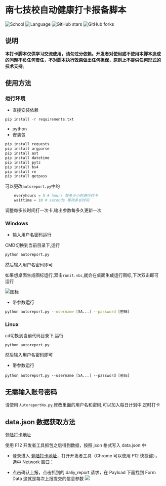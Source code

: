 # 南七技校自动健康打卡报备脚本

![School](https://img.shields.io/badge/School-URC-blue.svg)
![Language](https://img.shields.io/badge/language-Python3-yellow.svg)
![GitHub stars](https://img.shields.io/github/stars/RongkangXiong/AutoReport)
![GitHub forks](https://img.shields.io/github/forks/RongkangXiong/AutoReport)


## 说明

**本打卡脚本仅供学习交流使用，请勿过分依赖。开发者对使用或不使用本脚本造成的问题不负任何责任，不对脚本执行效果做出任何担保，原则上不提供任何形式的技术支持。**



## 使用方法
### 运行环境

- 直接安装依赖

```python
pip install -r requirements.txt
```

- python
- 安装包

```python
pip install requests
pip install argparse
pip install ast
pip install datetime
pip install pytz
pip install bs4
pip install re
pip install getpass
```

可以更改`autoreport.py`中的

```python
    everyhours = 5 # hours 每多少小时进行打卡
    waittime = 10 # seconds 等待多长时间
```
调整每多长时间打一次卡,输出参数每多久更新一次

### Windows

- 输入用户名密码运行

CMD切换到当前目录下,运行

```cmd
python autoreport.py
```

然后输入用户名密码即可

如果想桌面生成图标运行,双击`runit.vbs`,就会在桌面生成运行图标,下次双击即可运行

![图标](./img/health.ico)

- 带参数运行

```cmd
python autoreport.py --username [SA...] --password [密码]
```

### Linux

cd切换到当前代码目录下,运行
```shell
python autoreport.py
```
然后输入用户名密码即可

- 带参数运行

```shell
python autoreport.py --username [SA...] --password [密码]
```

## 无需输入账号密码

请使用 `AutoreportNo.py`,修改里面的用户名和密码,可以加入每日计划中,定时打卡


## data.json 数据获取方法

[登陆打卡地址](https://weixine.ustc.edu.cn/2020/home)

使用 F12 开发者工具抓包之后得到数据，按照 json 格式写入 data.json 中

- 登录进入 [登陆打卡地址](https://weixine.ustc.edu.cn/2020/home)，打开开发者工具（Chrome 可以使用 F12 快捷键），选中 Network 窗口：

- 点击确认上报，点击抓到的 daliy_report 请求，在 Payload 下面找到 Form Data 这就是每次上报提交的信息参数
![](https://cdn.jsdelivr.net/gh/RongkangXiong/pic-bed/blog/img/20220326175051.png)


